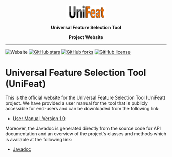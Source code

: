  <div align="center" width="100px"> 
     <a href="https://unifeat.github.io/"><img src="https://raw.githubusercontent.com/UniFeat/UniFeat.github.io/main/images/logo.png" alt="logo" width="25%" /></a>
     <p font-size="300px"><b>Universal Feature Selection Tool</b></p> 
     <p font-size="100px"><b>Project Website</b></p> 
 </div>
 
 ----
![Website](https://img.shields.io/website?down_message=down&up_message=live&url=https%3A%2F%2Funifeat.github.io%2F)
[![GitHub stars](https://img.shields.io/github/stars/UniFeat/UniFeat.github.io)](https://github.com/UniFeat/UniFeat.github.io/stargazers)
[![GitHub forks](https://img.shields.io/github/forks/UniFeat/UniFeat.github.io)](https://github.com/UniFeat/UniFeat.github.io/network)
[![GitHub license](https://img.shields.io/github/license/UniFeat/UniFeat.github.io)](https://github.com/UniFeat/UniFeat.github.io/blob/main/LICENSE)

# Universal Feature Selection Tool (UniFeat)
This is the official website for the Universal Feature Selection Tool (UniFeat) project. We have provided a user manual for the tool that is publicly accessible for end-users and can be downloaded from the following link:

- [User Manual, Version 1.0](https://github.com/UniFeat/UniFeat.github.io/raw/main/docs/user_manual_v1.0.pdf)

Moreover, the Javadoc is generated directly from the source code for API documentation and an overview of the project's classes and methods which is available at the following link:

- [Javadoc](https://unifeat.github.io/docs/java-docs/v0.1.0/index.html)

